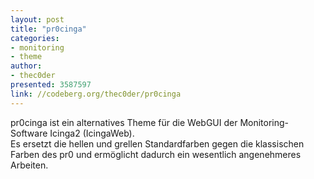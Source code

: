 ```yaml
---
layout: post
title: "pr0cinga"
categories:
- monitoring
- theme
author:
- thec0der
presented: 3587597
link: //codeberg.org/thec0der/pr0cinga
---
```


pr0cinga ist ein alternatives Theme für die WebGUI der Monitoring-Software Icinga2 (IcingaWeb).   
Es ersetzt die hellen und grellen Standardfarben gegen die klassischen Farben des pr0 und ermöglicht dadurch ein wesentlich angenehmeres Arbeiten.
